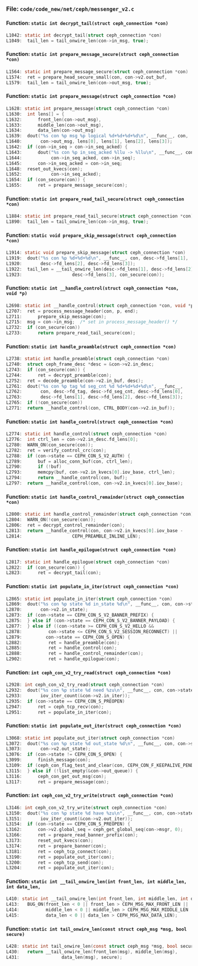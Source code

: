 ### File: `code/code_new/net/ceph/messenger_v2.c`

#### Function: `static int decrypt_tail(struct ceph_connection *con)`

```c
L1042: static int decrypt_tail(struct ceph_connection *con)
L1049: 	tail_len = tail_onwire_len(con->in_msg, true);
```

#### Function: `static int prepare_message_secure(struct ceph_connection *con)`

```c
L1564: static int prepare_message_secure(struct ceph_connection *con)
L1574: 	ret = prepare_head_secure_small(con, con->v2.out_buf,
L1579: 	tail_len = tail_onwire_len(con->out_msg, true);
```

#### Function: `static int prepare_message(struct ceph_connection *con)`

```c
L1628: static int prepare_message(struct ceph_connection *con)
L1630: 	int lens[] = {
L1632: 		front_len(con->out_msg),
L1633: 		middle_len(con->out_msg),
L1634: 		data_len(con->out_msg)
L1639: 	dout("%s con %p msg %p logical %d+%d+%d+%d\n", __func__, con,
L1640: 	     con->out_msg, lens[0], lens[1], lens[2], lens[3]);
L1642: 	if (con->in_seq > con->in_seq_acked) {
L1643: 		dout("%s con %p in_seq_acked %llu -> %llu\n", __func__, con,
L1644: 		     con->in_seq_acked, con->in_seq);
L1645: 		con->in_seq_acked = con->in_seq;
L1648: 	reset_out_kvecs(con);
L1652: 		     con->in_seq_acked);
L1654: 	if (con_secure(con)) {
L1655: 		ret = prepare_message_secure(con);
```

#### Function: `static int prepare_read_tail_secure(struct ceph_connection *con)`

```c
L1884: static int prepare_read_tail_secure(struct ceph_connection *con)
L1890: 	tail_len = tail_onwire_len(con->in_msg, true);
```

#### Function: `static void prepare_skip_message(struct ceph_connection *con)`

```c
L1914: static void prepare_skip_message(struct ceph_connection *con)
L1919: 	dout("%s con %p %d+%d+%d\n", __func__, con, desc->fd_lens[1],
L1920: 	     desc->fd_lens[2], desc->fd_lens[3]);
L1922: 	tail_len = __tail_onwire_len(desc->fd_lens[1], desc->fd_lens[2],
L1923: 				     desc->fd_lens[3], con_secure(con));
```

#### Function: `static int __handle_control(struct ceph_connection *con, void *p)`

```c
L2698: static int __handle_control(struct ceph_connection *con, void *p)
L2707: 	ret = process_message_header(con, p, end);
L2711: 		prepare_skip_message(con);
L2715: 	msg = con->in_msg;  /* set in process_message_header() */
L2732: 	if (con_secure(con))
L2733: 		return prepare_read_tail_secure(con);
```

#### Function: `static int handle_preamble(struct ceph_connection *con)`

```c
L2738: static int handle_preamble(struct ceph_connection *con)
L2740: 	struct ceph_frame_desc *desc = &con->v2.in_desc;
L2743: 	if (con_secure(con)) {
L2744: 		ret = decrypt_preamble(con);
L2752: 	ret = decode_preamble(con->v2.in_buf, desc);
L2761: 	dout("%s con %p tag %d seg_cnt %d %d+%d+%d+%d\n", __func__,
L2762: 	     con, desc->fd_tag, desc->fd_seg_cnt, desc->fd_lens[0],
L2763: 	     desc->fd_lens[1], desc->fd_lens[2], desc->fd_lens[3]);
L2765: 	if (!con_secure(con))
L2771: 	return __handle_control(con, CTRL_BODY(con->v2.in_buf));
```

#### Function: `static int handle_control(struct ceph_connection *con)`

```c
L2774: static int handle_control(struct ceph_connection *con)
L2776: 	int ctrl_len = con->v2.in_desc.fd_lens[0];
L2780: 	WARN_ON(con_secure(con));
L2782: 	ret = verify_control_crc(con);
L2788: 	if (con->state == CEPH_CON_S_V2_AUTH) {
L2789: 		buf = alloc_conn_buf(con, ctrl_len);
L2790: 		if (!buf)
L2793: 		memcpy(buf, con->v2.in_kvecs[0].iov_base, ctrl_len);
L2794: 		return __handle_control(con, buf);
L2797: 	return __handle_control(con, con->v2.in_kvecs[0].iov_base);
```

#### Function: `static int handle_control_remainder(struct ceph_connection *con)`

```c
L2800: static int handle_control_remainder(struct ceph_connection *con)
L2804: 	WARN_ON(!con_secure(con));
L2806: 	ret = decrypt_control_remainder(con);
L2813: 	return __handle_control(con, con->v2.in_kvecs[0].iov_base -
L2814: 				     CEPH_PREAMBLE_INLINE_LEN);
```

#### Function: `static int handle_epilogue(struct ceph_connection *con)`

```c
L2817: static int handle_epilogue(struct ceph_connection *con)
L2822: 	if (con_secure(con)) {
L2823: 		ret = decrypt_tail(con);
```

#### Function: `static int populate_in_iter(struct ceph_connection *con)`

```c
L2865: static int populate_in_iter(struct ceph_connection *con)
L2869: 	dout("%s con %p state %d in_state %d\n", __func__, con, con->state,
L2870: 	     con->v2.in_state);
L2873: 	if (con->state == CEPH_CON_S_V2_BANNER_PREFIX) {
L2875: 	} else if (con->state == CEPH_CON_S_V2_BANNER_PAYLOAD) {
L2877: 	} else if ((con->state >= CEPH_CON_S_V2_HELLO &&
L2878: 		    con->state <= CEPH_CON_S_V2_SESSION_RECONNECT) ||
L2879: 		   con->state == CEPH_CON_S_OPEN) {
L2882: 			ret = handle_preamble(con);
L2885: 			ret = handle_control(con);
L2888: 			ret = handle_control_remainder(con);
L2902: 			ret = handle_epilogue(con);
```

#### Function: `int ceph_con_v2_try_read(struct ceph_connection *con)`

```c
L2928: int ceph_con_v2_try_read(struct ceph_connection *con)
L2932: 	dout("%s con %p state %d need %zu\n", __func__, con, con->state,
L2933: 	     iov_iter_count(&con->v2.in_iter));
L2935: 	if (con->state == CEPH_CON_S_PREOPEN)
L2947: 		ret = ceph_tcp_recv(con);
L2951: 		ret = populate_in_iter(con);
```

#### Function: `static int populate_out_iter(struct ceph_connection *con)`

```c
L3068: static int populate_out_iter(struct ceph_connection *con)
L3072: 	dout("%s con %p state %d out_state %d\n", __func__, con, con->state,
L3073: 	     con->v2.out_state);
L3076: 	if (con->state != CEPH_CON_S_OPEN) {
L3099: 		finish_message(con);
L3109: 	if (ceph_con_flag_test_and_clear(con, CEPH_CON_F_KEEPALIVE_PENDING)) {
L3115: 	} else if (!list_empty(&con->out_queue)) {
L3116: 		ceph_con_get_out_msg(con);
L3117: 		ret = prepare_message(con);
```

#### Function: `int ceph_con_v2_try_write(struct ceph_connection *con)`

```c
L3146: int ceph_con_v2_try_write(struct ceph_connection *con)
L3150: 	dout("%s con %p state %d have %zu\n", __func__, con, con->state,
L3151: 	     iov_iter_count(&con->v2.out_iter));
L3154: 	if (con->state == CEPH_CON_S_PREOPEN) {
L3162: 		con->v2.global_seq = ceph_get_global_seq(con->msgr, 0);
L3166: 		ret = prepare_read_banner_prefix(con);
L3173: 		reset_out_kvecs(con);
L3174: 		ret = prepare_banner(con);
L3181: 		ret = ceph_tcp_connect(con);
L3190: 		ret = populate_out_iter(con);
L3200: 		ret = ceph_tcp_send(con);
L3204: 		ret = populate_out_iter(con);
```

#### Function: `static int __tail_onwire_len(int front_len, int middle_len, int data_len,`

```c
L410: static int __tail_onwire_len(int front_len, int middle_len, int data_len,
L413: 	BUG_ON(front_len < 0 || front_len > CEPH_MSG_MAX_FRONT_LEN ||
L414: 	       middle_len < 0 || middle_len > CEPH_MSG_MAX_MIDDLE_LEN ||
L415: 	       data_len < 0 || data_len > CEPH_MSG_MAX_DATA_LEN);
```

#### Function: `static int tail_onwire_len(const struct ceph_msg *msg, bool secure)`

```c
L428: static int tail_onwire_len(const struct ceph_msg *msg, bool secure)
L430: 	return __tail_onwire_len(front_len(msg), middle_len(msg),
L431: 				 data_len(msg), secure);
```

